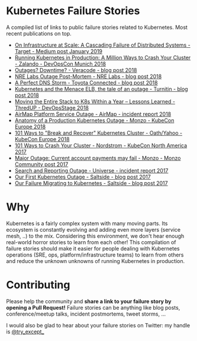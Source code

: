 # Kubernetes Failure Stories

A compiled list of links to public failure stories related to Kubernetes.
Most recent publications on top.

* [On Infrastructure at Scale: A Cascading Failure of Distributed Systems - Target - Medium post January 2019](https://medium.com/@daniel.p.woods/on-infrastructure-at-scale-a-cascading-failure-of-distributed-systems-7cff2a3cd2df)
* [Running Kubernetes in Production: A Million Ways to Crash Your Cluster - Zalando - DevOpsCon Munich 2018](https://www.slideshare.net/try_except_/running-kubernetes-in-production-a-million-ways-to-crash-your-cluster-devopscon-munich-2018)
* [Outages? Downtime? - Veracode - blog post 2018](https://sethmccombs.github.io/work/2018/12/03/Outages.html)
* [NRE Labs Outage Post-Mortem - NRE Labs - blog post 2018](https://keepingitclassless.net/2018/12/december-4---nre-labs-outage-post-mortem/)
* [A Perfect DNS Storm - Toyota Connected - blog post 2018](https://www.adammargherio.com/a-perfect-dns-storm/)
* [Kubernetes and the Menace ELB, the tale of an outage - Turnitin - blog post 2018](https://itnext.io/kubernetes-and-the-menace-elb-the-tale-of-an-outage-c00bef678fc0)
* [Moving the Entire Stack to K8s Within a Year – Lessons Learned - ThredUP - DevOpsStage 2018](https://www.youtube.com/watch?v=tA8Sr3Nsx1I)
* [AirMap Platform Service Outage - AirMap - incident report 2018](https://www.airmap.com/incident-180719/)
* [Anatomy of a Production Kubernetes Outage - Monzo - KubeCon Europe 2018](https://www.youtube.com/watch?v=OUYTNywPk-s)
* [101 Ways to "Break and Recover" Kubernetes Cluster - Oath/Yahoo - KubeCon Europe 2018](https://www.youtube.com/watch?v=likHm-KHGWQ)
* [101 Ways to Crash Your Cluster - Nordstrom - KubeCon North America 2017](https://www.youtube.com/watch?v=xZO9nx6GBu0)
* [Major Outage: Current account payments may fail - Monzo - Monzo Community post 2017](https://community.monzo.com/t/resolved-current-account-payments-may-fail-major-outage-27-10-2017/26296/95)
* [Search and Reporting Outage - Universe - incident report 2017](http://status.universe.com/incidents/115n3vxqwzcf)
* [Our First Kubernetes Outage - Saltside - blog post 2017](https://engineering.saltside.se/our-first-kubernetes-outage-c6b9249cfd3a)
* [Our Failure Migrating to Kubernetes - Saltside - blog post 2017](https://engineering.saltside.se/our-failure-migrating-to-kubernetes-25c28e6dd604)


# Why

Kubernetes is a fairly complex system with many moving parts.
Its ecosystem is constantly evolving and adding even more layers (service mesh, ..) to the mix.
Considering this environment, we don't hear enough real-world horror stories to learn from each other!
This compilation of failure stories should make it easier for people dealing with Kubernetes operations (SRE, ops, platform/infrastructure teams) to
learn from others and reduce the unknown unknowns of running Kubernetes in production.


# Contributing

Please help the community and **share a link to your failure story by opening a Pull Request!**
Failure stories can be anything like blog posts, conference/meetup talks, incident postmortems, tweet storms, ...

I would also be glad to hear about your failure stories on Twitter: my handle is [@try_except_](https://twitter.com/try_except_)
